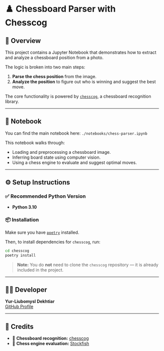 # ♟️ Chessboard Parser with Chesscog

## 📖 Overview

This project contains a Jupyter Notebook that demonstrates how to extract and analyze a chessboard position from a photo.

The logic is broken into two main steps:
1. **Parse the chess position** from the image.
2. **Analyze the position** to figure out who is winning and suggest the best move.

The core functionality is powered by [`chesscog`](https://github.com/georg-wolflein/chesscog), a chessboard recognition library.

---

## 📂 Notebook

You can find the main notebook here:
`./notebooks/chess-parser.ipynb`

This notebook walks through:
- Loading and preprocessing a chessboard image.
- Inferring board state using computer vision.
- Using a chess engine to evaluate and suggest optimal moves.

---

## ⚙️ Setup Instructions

### ✅ Recommended Python Version
- **Python 3.10**

### 📦 Installation

Make sure you have [`poetry`](https://python-poetry.org/) installed.

Then, to install dependencies for `chesscog`, run:

```bash
cd chesscog
poetry install
```

> **Note:** You do **not** need to clone the `chesscog` repository — it is already included in the project.

---

## 👨‍💻 Developer

**Yur-Liubomysl Dekhtiar**  
[GitHub Profile](https://github.com/philosoph10)

---

## 🧠 Credits

- 🧩 **Chessboard recognition:** [chesscog](https://github.com/georg-wolflein/chesscog)  
- 🧠 **Chess engine evaluation:** [Stockfish](https://stockfishchess.org/)
